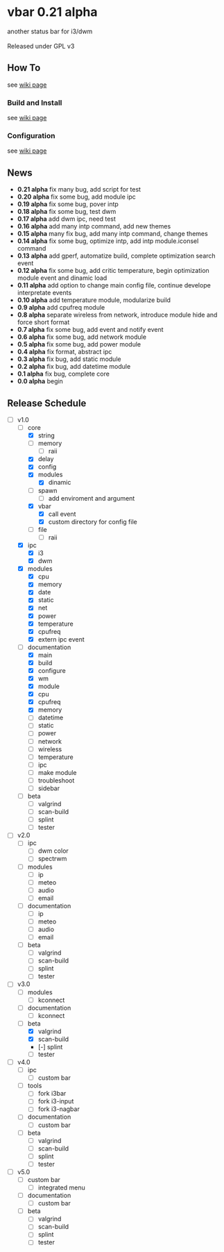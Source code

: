 # vbar 0.21 alpha
another status bar for i3/dwm</br>
</br>
Released under GPL v3

## How To
 see [wiki page](https://github.com/vbextreme/vbar/wiki/Home)

### Build and Install
 see [wiki page](https://github.com/vbextreme/vbar/wiki/Build)

### Configuration
 see [wiki page](https://github.com/vbextreme/vbar/wiki/Configure)

## News
* **0.21 alpha** fix many bug, add script for test</br>
* **0.20 alpha** fix some bug, add module ipc</br>
* **0.19 alpha** fix some bug, pover intp</br>
* **0.18 alpha** fix some bug, test dwm</br>
* **0.17 alpha** add dwm ipc, need test</br>
* **0.16 alpha** add many intp command, add new themes</br>
* **0.15 alpha** many fix bug, add many intp command, change themes</br>
* **0.14 alpha** fix some bug, optimize intp, add intp module.iconsel command</br>
* **0.13 alpha** add gperf, automatize build, complete optimization search event</br>
* **0.12 alpha** fix some bug, add critic temperature, begin optimization module event and dinamic load</br>
* **0.11 alpha** add option to change main config file, continue develope interpretate events </br>
* **0.10 alpha** add temperature module, modularize build</br>
* **0.9  alpha** add cpufreq module</br>
* **0.8  alpha** separate wireless from network, introduce module hide and force short format</br>
* **0.7  alpha** fix some bug, add event and notify event</br>
* **0.6  alpha** fix some bug, add network module</br>
* **0.5  alpha** fix some bug, add power module</br>
* **0.4  alpha** fix format, abstract ipc</br>
* **0.3  alpha** fix bug, add static module</br>
* **0.2  alpha** fix bug, add datetime module</br>
* **0.1  alpha** fix bug, complete core</br>
* **0.0  alpha** begin

## Release Schedule
- [ ] v1.0
	- [ ] core
		- [X] string
		- [ ] memory
			- [ ] raii
		- [X] delay
		- [X] config
		- [X] modules
			- [X] dinamic
		- [ ] spawn
			- [ ] add enviroment and argument
		- [X] vbar
			- [X] call event
			- [X] custom directory for config file
		- [ ] file
			- [ ] raii
	- [X] ipc
		- [X] i3
		- [X] dwm
	- [X] modules
		- [X] cpu
		- [X] memory
		- [X] date
		- [X] static
		- [X] net
		- [X] power
		- [X] temperature
		- [X] cpufreq
		- [X] extern ipc event
	- [ ] documentation
		- [X] main
		- [X] build
		- [X] configure
		- [X] wm
		- [X] module
		- [X] cpu
		- [X] cpufreq
		- [X] memory
		- [ ] datetime
		- [ ] static
		- [ ] power
		- [ ] network
		- [ ] wireless
		- [ ] temperature
		- [ ] ipc
		- [ ] make module
		- [ ] troubleshoot
		- [ ] sidebar
	- [ ] beta
		- [ ] valgrind
		- [ ] scan-build
		- [ ] splint
		- [ ] tester
- [ ] v2.0
	- [ ] ipc
		- [ ] dwm color
		- [ ] spectrwm
	- [ ] modules
		- [ ] ip
		- [ ] meteo
		- [ ] audio
		- [ ] email
	- [ ] documentation
		- [ ] ip
		- [ ] meteo
		- [ ] audio
		- [ ] email
	- [ ] beta
		- [ ] valgrind
		- [ ] scan-build
		- [ ] splint
		- [ ] tester
- [ ] v3.0
	- [ ] modules
		- [ ] kconnect
	- [ ] documentation
		- [ ] kconnect
	- [ ] beta
		- [X] valgrind
		- [X] scan-build
		- [-] splint
		- [ ] tester
- [ ] v4.0
	- [ ] ipc
		- [ ] custom bar
	- [ ] tools
		- [ ] fork i3bar
		- [ ] fork i3-input
		- [ ] fork i3-nagbar
	- [ ] documentation
		- [ ] custom bar
	- [ ] beta
		- [ ] valgrind
		- [ ] scan-build
		- [ ] splint
		- [ ] tester
- [ ] v5.0
	- [ ] custom bar
		- [ ] integrated menu
	- [ ] documentation
		- [ ] custom bar
	- [ ] beta
		- [ ] valgrind
		- [ ] scan-build
		- [ ] splint
		- [ ] tester
